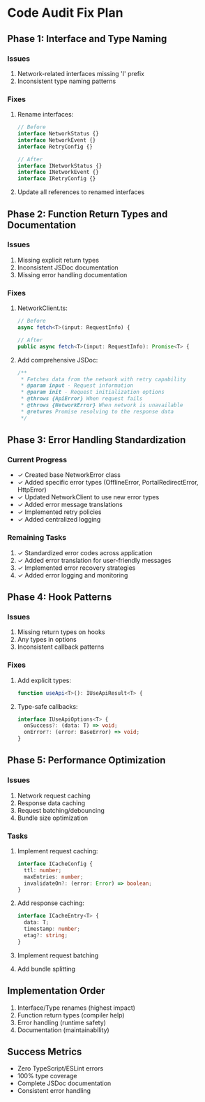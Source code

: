# Code Audit Fix Plan

## Phase 1: Interface and Type Naming
### Issues
1. Network-related interfaces missing 'I' prefix
2. Inconsistent type naming patterns

### Fixes
1. Rename interfaces:
   ```typescript
   // Before
   interface NetworkStatus {}
   interface NetworkEvent {}
   interface RetryConfig {}
   
   // After
   interface INetworkStatus {}
   interface INetworkEvent {}
   interface IRetryConfig {}
   ```

2. Update all references to renamed interfaces

## Phase 2: Function Return Types and Documentation
### Issues
1. Missing explicit return types
2. Inconsistent JSDoc documentation
3. Missing error handling documentation

### Fixes
1. NetworkClient.ts:
   ```typescript
   // Before
   async fetch<T>(input: RequestInfo) {
   
   // After
   public async fetch<T>(input: RequestInfo): Promise<T> {
   ```

2. Add comprehensive JSDoc:
   ```typescript
   /**
    * Fetches data from the network with retry capability
    * @param input - Request information
    * @param init - Request initialization options
    * @throws {ApiError} When request fails
    * @throws {NetworkError} When network is unavailable
    * @returns Promise resolving to the response data
    */
   ```

## Phase 3: Error Handling Standardization
### Current Progress
- ✓ Created base NetworkError class
- ✓ Added specific error types (OfflineError, PortalRedirectError, HttpError)
- ✓ Updated NetworkClient to use new error types
- ✓ Added error message translations
- ✓ Implemented retry policies
- ✓ Added centralized logging

### Remaining Tasks
1. ✓ Standardized error codes across application
2. ✓ Added error translation for user-friendly messages
3. ✓ Implemented error recovery strategies
4. ✓ Added error logging and monitoring

## Phase 4: Hook Patterns
### Issues
1. Missing return types on hooks
2. Any types in options
3. Inconsistent callback patterns

### Fixes
1. Add explicit types:
   ```typescript
   function useApi<T>(): IUseApiResult<T> {
   ```

2. Type-safe callbacks:
   ```typescript
   interface IUseApiOptions<T> {
     onSuccess?: (data: T) => void;
     onError?: (error: BaseError) => void;
   }
   ```

## Phase 5: Performance Optimization
### Issues
1. Network request caching
2. Response data caching
3. Request batching/debouncing
4. Bundle size optimization

### Tasks
1. Implement request caching:
   ```typescript
   interface ICacheConfig {
     ttl: number;
     maxEntries: number;
     invalidateOn?: (error: Error) => boolean;
   }
   ```

2. Add response caching:
   ```typescript
   interface ICacheEntry<T> {
     data: T;
     timestamp: number;
     etag?: string;
   }
   ```

3. Implement request batching
4. Add bundle splitting

## Implementation Order
1. Interface/Type renames (highest impact)
2. Function return types (compiler help)
3. Error handling (runtime safety)
4. Documentation (maintainability)

## Success Metrics
- Zero TypeScript/ESLint errors
- 100% type coverage
- Complete JSDoc documentation
- Consistent error handling 